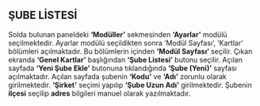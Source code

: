 ## ŞUBE LİSTESİ

Solda bulunan paneldeki **‘Modüller’** sekmesinden **‘Ayarlar’** modülü seçilmektedir. Ayarlar modülü seçildikten sonra ‘Modül Sayfası’, ‘Kartlar’ bölümleri açılmaktadır. Bu bölümlerin içinden **‘Modül Sayfası’** seçilir. Çıkan ekranda **‘Genel Kartlar’** başlığından **‘Şube Listesi’** butonu seçilir. Açılan sayfada **‘Yeni Şube Ekle’** butonuna tıklandığında **‘Şube (Yeni)’** sayfası açılmaktadır. Açılan sayfada şubenin **‘Kodu’** ve **‘Adı’** zorunlu olarak girilmektedir. **‘Şirket’** seçimi yapılıp **‘Şube Uzun Adı’** girilmektedir. Şubenin **ilçesi** seçilip **adres** bilgileri manuel olarak yazılmaktadır.
